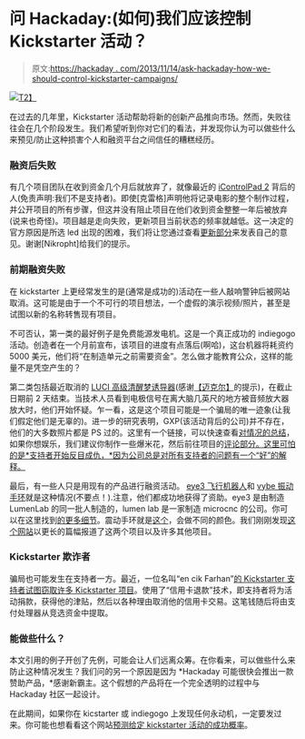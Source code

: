 # 问 Hackaday:(如何)我们应该控制 Kickstarter 活动？

> 原文:[https://hackaday . com/2013/11/14/ask-hackaday-how-we-should-control-kickstarter-campaigns/](https://hackaday.com/2013/11/14/ask-hackaday-how-should-we-control-kickstarter-campaigns/)

[![](../Images/55d0e9988025dec211f677eaa86ebc2e.png)T2】](http://hackaday.com/wp-content/uploads/2013/11/kickstarterfail.png)

在过去的几年里，Kickstarter 活动帮助将新的创新产品推向市场。然而，失败往往会在几个阶段发生。我们希望听到你对它们的看法，并发现你认为可以做些什么来预见/防止这种损害个人和融资平台之间信任的糟糕经历。

### 融资后失败

有几个项目团队在收到资金几个月后就放弃了，就像最近的 [iControlPad 2](http://www.kickstarter.com/projects/1703567677/icontrolpad-2-the-open-source-controller) 背后的人(免责声明:我们不是支持者)。即使[克雷格]声明他将记录电影的整个制作过程，并公开项目的所有步骤，但这并没有阻止项目在他们收到资金整整一年后被放弃(说来也奇怪)。项目越是走向失败，更新项目当前状态的频率就越低。这一决定的官方原因是所选 led 出现的困难，我们将让您通过查看[更新部分](http://www.kickstarter.com/projects/1703567677/icontrolpad-2-the-open-source-controller/posts)来发表自己的意见。谢谢[Nikropht]给我们的提示。

### 前期融资失败

在 kickstarter 上更经常发生的是(通常是成功的)活动在一些人敲响警钟后被网站取消。这可能是由于一个不可行的项目想法，一个虚假的演示视频/照片，甚至是试图以新的名称转售现有项目。

不可否认，第一类的最好例子是免费能源发电机。这是一个真正成功的 indiegogo 活动。创造者在一个月前宣布，该项目的进度有点落后(啊哈)，这台机器将耗资约 5000 美元，他们将“在制造单元之前需要资金”。怎么做才能教育公众，这样的能量不是凭空产生的？

第二类包括最近取消的 [LUCI 高级清醒梦诱导器](http://www.kickstarter.com/projects/caluka/lucitm-advanced-lucid-dream-inducer)(感谢[【迈克尔】](http://www.kickstarter.com/projects/caluka/lucitm-advanced-lucid-dream-inducer/comments?cursor=5015067#comment-5015066)的提示)，在截止日期前 2 天结束。当技术人员看到电极信号在离大脑几英尺的地方被音频放大器放大时，他们开始怀疑。乍一看，这是这个项目可能是一个骗局的唯一迹象(让我们假定他们是无辜的)。进一步的研究表明，GXP(该活动背后的公司)并不存在，他们的大多数照片都是 PS 过的。这里有一个链接，可以快速查看[对情况的总结](http://www.crowdfundinsider.com/2013/11/26327-luci-advanced-dream-inducer-cancelled-kickstarter-fraud-allegations-mentioned/)，如果你想娱乐，我们建议你制作一些爆米花，然后前往项目的[评论部分。这里可怕的是*支持者开始反目成仇，*因为公司总是对所有支持者的问题有一个“好”的解释。](http://www.kickstarter.com/projects/caluka/lucitm-advanced-lucid-dream-inducer/comments)

最后，有一些人只是用现有的产品进行融资活动。 [eye3 飞行机器人](http://www.kickstarter.com/projects/eye3/eye3)和 [vybe 振动手环](https://www.wearvybe.com/order)就是这种情况(不要点！).注意，他们都成功地获得了资助。eye3 是由制造 LumenLab 的同一批人制造的，lumen lab 是一家制造 microcnc 的公司。你可以在这里找到[的更多细节](http://filmmakeriq.com/2012/02/kickstarter-campaign-for-eye3-drone-hexacopter-too-good-to-be-true/)。震动手环就是[这个](http://lettouch.com/vibration-bluetooth-bracelet-reject-call-button-incoming-call-p-118.html)，会做不同的颜色。我们刚刚发现[这个网站](http://drop-kicker.com/)以更长的篇幅报道了这两个项目以及许多其他项目。

### Kickstarter 欺诈者

骗局也可能发生在支持者一方。最近，一位名叫“en cik Farhan”[的 Kickstarter 支持者试图窃取许多 Kickstarter 项目](http://www.hackthings.com/kickstarter-needs-to-step-up-to-fraudsters/)。使用了“信用卡退款”技术，即支持者将为活动捐款，获得他的津贴，然后以各种理由取消他的信用卡交易。这笔钱随后将由支付处理器从竞选资金中提取。

### 能做些什么？

本文引用的例子开创了先例，可能会让人们远离众筹。在你看来，可以做些什么来防止这种情况发生？我们问的另一个原因是因为 *Hackaday 可能很快会推出一款赞助产品，*感谢新霸主。这个假想的产品将在一个完全透明的过程中与 Hackaday 社区一起设计。

在此期间，如果你在 kicstarter 或 indiegogo 上发现任何永动机，一定要发过来。你可能也想看看这个网站[预测给定 kickstarter 活动的成功概率](http://sidekick.epfl.ch)。